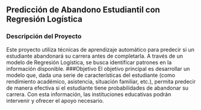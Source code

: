 ## Predicción de Abandono Estudiantil con Regresión Logística
### Descripción del Proyecto
Este proyecto utiliza técnicas de aprendizaje automático para predecir si un estudiante abandonará su carrera antes de completarla. A través de un modelo de Regresión Logística, se busca identificar patrones en la información disponible.
###Objetivo
El objetivo principal es desarrollar un modelo que, dada una serie de características del estudiante (como rendimiento académico, asistencia, situación familiar, etc.), permita predecir de manera efectiva si el estudiante tiene probabilidades de abandonar su carrera. Con esta información, las instituciones educativas podrán intervenir y ofrecer el apoyo necesario.
